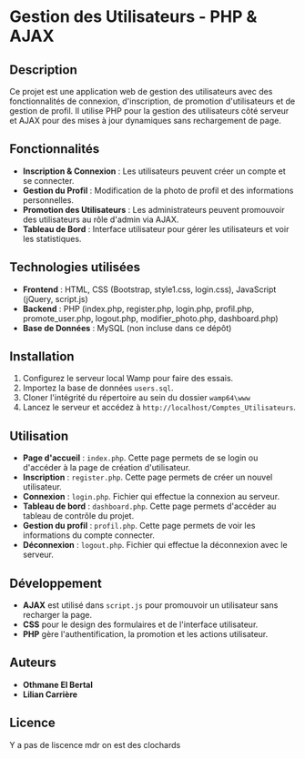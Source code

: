 # Gestion des Utilisateurs - PHP & AJAX

## Description
Ce projet est une application web de gestion des utilisateurs avec des fonctionnalités de connexion, d'inscription, de promotion d'utilisateurs et de gestion de profil. Il utilise PHP pour la gestion des utilisateurs côté serveur et AJAX pour des mises à jour dynamiques sans rechargement de page.

## Fonctionnalités
- **Inscription & Connexion** : Les utilisateurs peuvent créer un compte et se connecter.
- **Gestion du Profil** : Modification de la photo de profil et des informations personnelles.
- **Promotion des Utilisateurs** : Les administrateurs peuvent promouvoir des utilisateurs au rôle d'admin via AJAX.
- **Tableau de Bord** : Interface utilisateur pour gérer les utilisateurs et voir les statistiques.

## Technologies utilisées
- **Frontend** : HTML, CSS (Bootstrap, style1.css, login.css), JavaScript (jQuery, script.js)
- **Backend** : PHP (index.php, register.php, login.php, profil.php, promote_user.php, logout.php, modifier_photo.php, dashboard.php)
- **Base de Données** : MySQL (non incluse dans ce dépôt)

## Installation
1. Configurez le serveur local Wamp pour faire des essais.
2. Importez la base de données `users.sql`.
3. Cloner l'intégrité du répertoire au sein du dossier `wamp64\www`
4. Lancez le serveur et accédez à `http://localhost/Comptes_Utilisateurs`.

## Utilisation
- **Page d'accueil** : `index.php`. Cette page permets de se login ou d'accéder à la page de création d'utilisateur.
- **Inscription** : `register.php`. Cette page permets de créer un nouvel utilisateur.
- **Connexion** : `login.php`. Fichier qui effectue la connexion au serveur.
- **Tableau de bord** : `dashboard.php`. Cette page permets d'accéder au tableau de contrôle du projet.
- **Gestion du profil** : `profil.php`. Cette page permets de voir les informations du compte connecter.
- **Déconnexion** : `logout.php`. Fichier qui effectue la déconnexion avec le serveur.

## Développement
- **AJAX** est utilisé dans `script.js` pour promouvoir un utilisateur sans recharger la page.
- **CSS** pour le design des formulaires et de l'interface utilisateur.
- **PHP** gère l'authentification, la promotion et les actions utilisateur.

## Auteurs
- **Othmane El Bertal**
- **Lilian Carrière**

## Licence
Y a pas de liscence mdr on est des clochards

